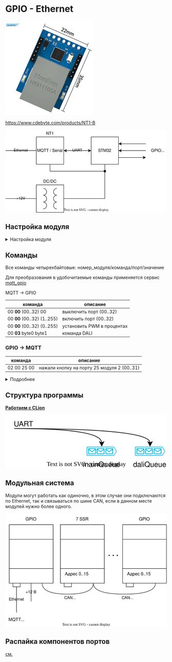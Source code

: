 # GPIO - Ethernet

![](img_1.png)

https://www.cdebyte.com/products/NT1-B

![](gpio1.svg)

## Настройка модуля
<details><summary>Настройка модуля</summary>
  
Первоначально модуль сидит на статическом адресе 192.168.3.3
настраиваем сеть компа и заходим

![](nt1b_mqtt_settings.png)

Настоятельно рекомендую настроить именно автоматическое получение адреса по DHCP.

Устанавливаем там где 0, нужный нам порядковый номер модуля и нажимаем submit,
пароль для сохранения 123456 после чего перезагружаем по питанию.

В сети его потом можно будет найти по доменному имени MAC адресу:
![](mac-domain.png)

</details>


## Команды

Все команды четырехбайтовые: номер_модуля/команда/порт/значение

Для преобразования в удобочитаемые команды применяется сервис [mqtt_gpio](mqtt_gpio_service/readme.md)

MQTT -> GPIO

| команда                      | описание                   |
|------------------------------|----------------------------|
| 00 **00** (00..32) 00        | выключить порт (00..32)    |
| 00 **00** (00..32) (1..255)  | включить порт (00..32)     |
| 00 **00** (00..32) (0..255)  | установить PWM в процентах |
| 00 **03** byte0 byte1        | команда DALI               |


### GPIO -> MQTT


| команда     | описание                                    |
|-------------|---------------------------------------------|
| 02 00 25 00 | нажали кнопку на порту 25 модуля 2 (00..31) |

<details><summary>Подробнее</summary>
![](mqtt_messages_event.svg)
</details>



## Структура программы

[**Работаем с CLion**](clion/clion.md)

![](program.svg)



## Модульная система

Модули могут работать как одиночно, в этом случае они подключаются по Ethernet, так и связываться по шине CAN, если в данном месте модулей нужно более одного.

![](can_modules.svg)


## Распайка компонентов портов

[см.](gpio_pic/readme.md)
